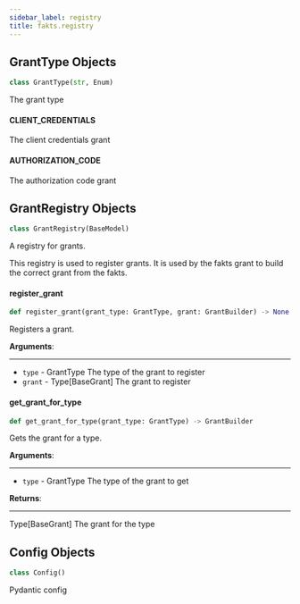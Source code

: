 ```yaml
---
sidebar_label: registry
title: fakts.registry
---
```


## GrantType Objects

```python
class GrantType(str, Enum)
```

The grant type

#### CLIENT\_CREDENTIALS

The client credentials grant

#### AUTHORIZATION\_CODE

The authorization code grant

## GrantRegistry Objects

```python
class GrantRegistry(BaseModel)
```

A registry for grants.

This registry is used to register grants. It is used by the fakts
grant to build the correct grant from the fakts.

#### register\_grant

```python
def register_grant(grant_type: GrantType, grant: GrantBuilder) -> None
```

Registers a grant.

**Arguments**:

  ___________
- `type` - GrantType
  The type of the grant to register
- `grant` - Type[BaseGrant]
  The grant to register

#### get\_grant\_for\_type

```python
def get_grant_for_type(grant_type: GrantType) -> GrantBuilder
```

Gets the grant for a type.

**Arguments**:

  ___________
- `type` - GrantType
  The type of the grant to get
  

**Returns**:

  ________
  Type[BaseGrant]
  The grant for the type

## Config Objects

```python
class Config()
```

Pydantic config

